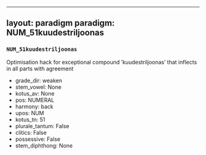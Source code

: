 
---
layout: paradigm
paradigm: NUM_51kuudestriljoonas
---
### ` NUM_51kuudestriljoonas `

Optimisation hack for exceptional compound ’kuudestriljoonas’ that inflects in all parts with agreement
* grade_dir: weaken
* stem_vowel: None
* kotus_av: None
* pos: NUMERAL
* harmony: back
* upos: NUM
* kotus_tn: 51
* plurale_tantum: False
* clitics: False
* possessive: False
* stem_diphthong: None
